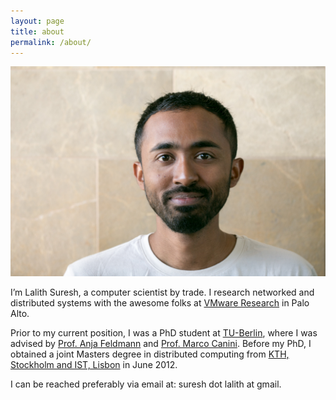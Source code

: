 ```yaml
---
layout: page
title: about
permalink: /about/
---
```


<img class="col one right ImageBorder" src="/img/prof_pic.jpg">

<br/>

I’m Lalith Suresh, a computer scientist by trade. I research networked and distributed systems with the awesome folks at <a href="https://research.vmware.com/">VMware Research</a> in Palo Alto.

Prior to my current position, I was a PhD student at <a href="http://www.tu-berlin.de">TU-Berlin</a>,
where I was advised by <a href="http://net.t-labs.tu-berlin.de/~anja/">Prof. Anja Feldmann</a>
 and <a href="http://perso.uclouvain.be/marco.canini/">Prof. Marco Canini</a>. Before my PhD, I obtained a joint
Masters degree in distributed computing from <a href="https://www.kth.se/en/studies/master/emdc/programme-description">
KTH, Stockholm and IST, Lisbon</a> in June 2012.

I can be reached preferably via email at: suresh dot lalith at gmail.


<!--
<br/>
<hr/>
<br/>
<span class="contacticon center">
	<a href="mailto:you@example.com"><i class="fa fa-envelope-square"></i></a>
	<a href="https://github.com" target="_blank"><i class="fa fa-github-square"></i></a>
	<a href="https://www.linkedin.com" target="_blank"><i class="fa fa-linkedin-square"></i></a>
	<a href="http://tumblr.com" target="_blank"><i class="fa fa-tumblr-square"></i></a>
	<a href="https://twitter.com" target="_blank"><i class="fa fa-twitter-square"></i></a>
</span>

<div class="col three caption">
	You can even add a little note about which of these is the best way to reach you.
</div>
-->
